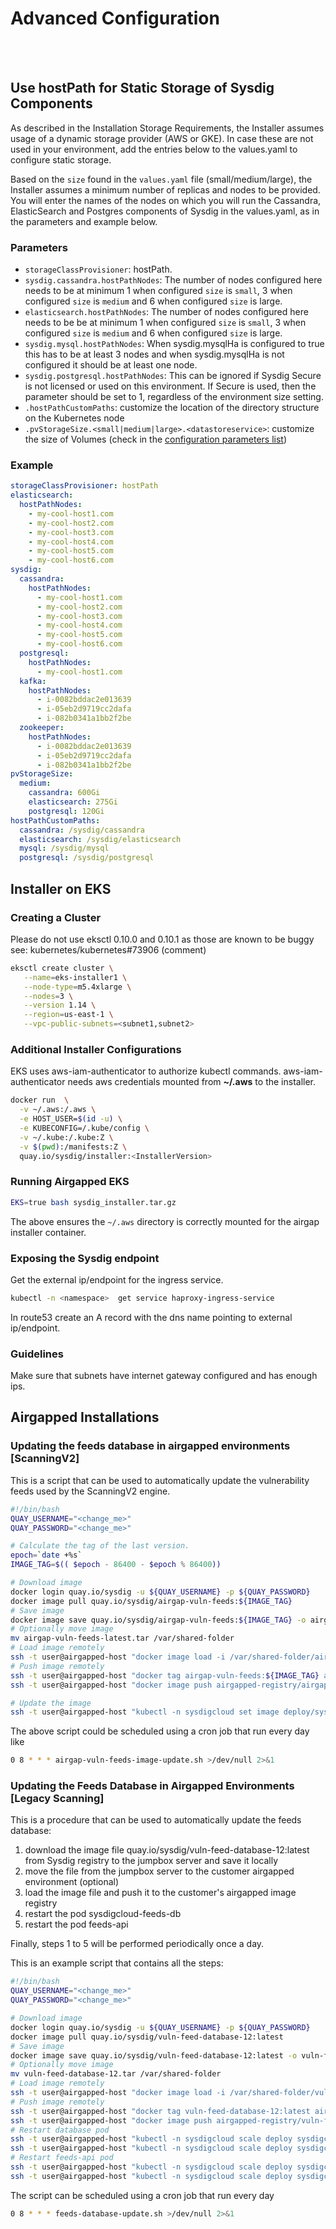 <!-- Space: TOOLS -->
<!-- Parent: Installer -->
<!-- Title: Advanced Configuration -->
<!-- Layout: plain -->

# Advanced Configuration

<br />

<!-- Include: ac:toc -->

<br />

## Use hostPath for Static Storage of Sysdig Components

As described in the Installation Storage Requirements, the Installer assumes usage of a dynamic storage provider (AWS or GKE). In case these are not used in your environment, add the entries below to the values.yaml to configure static storage.

Based on the `size` found in the `values.yaml` file (small/medium/large), the Installer assumes a minimum number of replicas and nodes to be provided. You will enter the names of the nodes on which you will run the Cassandra, ElasticSearch and Postgres components of Sysdig in the values.yaml, as in the parameters and example below.

### Parameters

- `storageClassProvisioner`: hostPath.
- `sysdig.cassandra.hostPathNodes`: The number of nodes configured here needs to be at minimum 1 when configured `size` is `small`, 3 when configured `size` is `medium` and 6 when configured `size` is large.
- `elasticsearch.hostPathNodes`: The number of nodes configured here needs to be be at minimum 1 when configured `size` is `small`, 3 when configured `size` is `medium` and 6 when configured `size` is large.
- `sysdig.mysql.hostPathNodes`: When sysdig.mysqlHa is configured to true this has to be at least 3 nodes and when sysdig.mysqlHa is not configured it should be at least one node.
- `sysdig.postgresql.hostPathNodes`: This can be ignored if Sysdig Secure is not licensed or used on this environment. If Secure is used, then the parameter should be set to 1, regardless of the environment size setting.
- `.hostPathCustomPaths`: customize the location of the directory structure on the Kubernetes node
- `.pvStorageSize.<small|medium|large>.<datastoreservice>`: customize the size of Volumes (check in the [configuration parameters list](/docs/02-configuration_parameters.md))

### Example

```yaml
storageClassProvisioner: hostPath
elasticsearch:
  hostPathNodes:
    - my-cool-host1.com
    - my-cool-host2.com
    - my-cool-host3.com
    - my-cool-host4.com
    - my-cool-host5.com
    - my-cool-host6.com
sysdig:
  cassandra:
    hostPathNodes:
      - my-cool-host1.com
      - my-cool-host2.com
      - my-cool-host3.com
      - my-cool-host4.com
      - my-cool-host5.com
      - my-cool-host6.com
  postgresql:
    hostPathNodes:
      - my-cool-host1.com
  kafka:
    hostPathNodes:
      - i-0082bddac2e013639
      - i-05eb2d9719cc2dafa
      - i-082b0341a1bb2f2be
  zookeeper:
    hostPathNodes:
      - i-0082bddac2e013639
      - i-05eb2d9719cc2dafa
      - i-082b0341a1bb2f2be
pvStorageSize:
  medium:
    cassandra: 600Gi
    elasticsearch: 275Gi
    postgresql: 120Gi
hostPathCustomPaths:
  cassandra: /sysdig/cassandra
  elasticsearch: /sysdig/elasticsearch
  mysql: /sysdig/mysql
  postgresql: /sysdig/postgresql    
```

## Installer on EKS

### Creating a Cluster

Please do not use eksctl 0.10.0 and 0.10.1 as those are known to be buggy see: kubernetes/kubernetes#73906 (comment)

```bash
eksctl create cluster \
   --name=eks-installer1 \
   --node-type=m5.4xlarge \
   --nodes=3 \
   --version 1.14 \
   --region=us-east-1 \
   --vpc-public-subnets=<subnet1,subnet2>
```

### Additional Installer Configurations

EKS uses aws-iam-authenticator to authorize kubectl commands.
aws-iam-authenticator needs aws credentials mounted from **~/.aws** to the installer.

```bash
docker run  \
  -v ~/.aws:/.aws \
  -e HOST_USER=$(id -u) \
  -e KUBECONFIG=/.kube/config \
  -v ~/.kube:/.kube:Z \
  -v $(pwd):/manifests:Z \
  quay.io/sysdig/installer:<InstallerVersion>
```

### Running Airgapped EKS

```bash
EKS=true bash sysdig_installer.tar.gz
```

The above ensures the `~/.aws` directory is correctly mounted for the airgap
installer container.

### Exposing the Sysdig endpoint

Get the external ip/endpoint for the ingress service.

```bash
kubectl -n <namespace>  get service haproxy-ingress-service
```

In route53 create an A record with the dns name pointing to external ip/endpoint.

### Guidelines

Make sure that subnets have internet gateway configured and has enough ips.

## Airgapped Installations

### Updating the feeds database in airgapped environments [ScanningV2]

This is a script that can be used to automatically update the vulnerability feeds used by the ScanningV2 engine.

```bash
#!/bin/bash
QUAY_USERNAME="<change_me>"
QUAY_PASSWORD="<change_me>"

# Calculate the tag of the last version.
epoch=`date +%s`
IMAGE_TAG=$(( $epoch - 86400 - $epoch % 86400))

# Download image
docker login quay.io/sysdig -u ${QUAY_USERNAME} -p ${QUAY_PASSWORD}
docker image pull quay.io/sysdig/airgap-vuln-feeds:${IMAGE_TAG}
# Save image
docker image save quay.io/sysdig/airgap-vuln-feeds:${IMAGE_TAG} -o airgap-vuln-feeds-latest.tar
# Optionally move image
mv airgap-vuln-feeds-latest.tar /var/shared-folder
# Load image remotely
ssh -t user@airgapped-host "docker image load -i /var/shared-folder/airgap-vuln-feeds-latest.tar"
# Push image remotely
ssh -t user@airgapped-host "docker tag airgap-vuln-feeds:${IMAGE_TAG} airgapped-registry/airgap-vuln-feeds:${IMAGE_TAG}"
ssh -t user@airgapped-host "docker image push airgapped-registry/airgap-vuln-feeds:${IMAGE_TAG}"

# Update the image
ssh -t user@airgapped-host "kubectl -n sysdigcloud set image deploy/sysdigcloud-scanningv2-airgap-vuln-feeds airgap-vuln-feeds=airgapped-registry/airgap-vuln-feeds:${IMAGE_TAG}"
```

The above script could be scheduled using a cron job that run every day like

```bash
0 8 * * * airgap-vuln-feeds-image-update.sh >/dev/null 2>&1
```

### Updating the Feeds Database in Airgapped Environments [Legacy Scanning]

This is a procedure that can be used to automatically update the feeds database:

1. download the image file quay.io/sysdig/vuln-feed-database-12:latest from Sysdig registry to the jumpbox server and save it locally
2. move the file from the jumpbox server to the customer airgapped environment (optional)
3. load the image file and push it to the customer's airgapped image registry
4. restart the pod sysdigcloud-feeds-db
5. restart the pod feeds-api

Finally, steps 1 to 5 will be performed periodically once a day.

This is an example script that contains all the steps:

```bash
#!/bin/bash
QUAY_USERNAME="<change_me>"
QUAY_PASSWORD="<change_me>"

# Download image
docker login quay.io/sysdig -u ${QUAY_USERNAME} -p ${QUAY_PASSWORD}
docker image pull quay.io/sysdig/vuln-feed-database-12:latest
# Save image
docker image save quay.io/sysdig/vuln-feed-database-12:latest -o vuln-feed-database-12.tar
# Optionally move image
mv vuln-feed-database-12.tar /var/shared-folder
# Load image remotely
ssh -t user@airgapped-host "docker image load -i /var/shared-folder/vuln-feed-database-12.tar"
# Push image remotely
ssh -t user@airgapped-host "docker tag vuln-feed-database-12:latest airgapped-registry/vuln-feed-database-12:latest"
ssh -t user@airgapped-host "docker image push airgapped-registry/vuln-feed-database-12:latest"
# Restart database pod
ssh -t user@airgapped-host "kubectl -n sysdigcloud scale deploy sysdigcloud-feeds-db --replicas=0"
ssh -t user@airgapped-host "kubectl -n sysdigcloud scale deploy sysdigcloud-feeds-db --replicas=1"
# Restart feeds-api pod
ssh -t user@airgapped-host "kubectl -n sysdigcloud scale deploy sysdigcloud-feeds-api --replicas=0"
ssh -t user@airgapped-host "kubectl -n sysdigcloud scale deploy sysdigcloud-feeds-api --replicas=1"
```

The script can be scheduled using a cron job that run every day

```bash
0 8 * * * feeds-database-update.sh >/dev/null 2>&1
```
